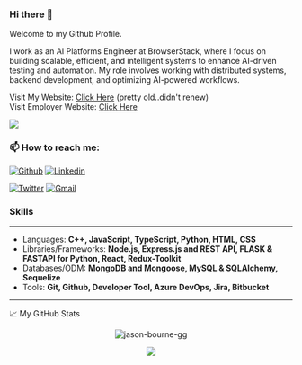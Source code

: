 ### Hi there 👋

Welcome to my Github Profile. 

I work as an AI Platforms Engineer at BrowserStack, where I focus on building scalable, efficient, and intelligent systems to enhance AI-driven testing and automation. My role involves working with distributed systems, backend development, and optimizing AI-powered workflows.

Visit My Website: [Click Here](https://portfolio-aniket.web.app/) (pretty old..didn't renew)                  
Visit Employer Website: [Click Here](https://www.sigmoid.com/company/)


![](https://visitor-badge.glitch.me/badge?page_id=jason-bourne-gg.jason-bourne-gg)

### 📫 How to reach me:
[![Github](https://img.shields.io/badge/-Github-000?style=flat&logo=Github&logoColor=white)](https://github.com/jason-bourne-gg)
[![Linkedin](https://img.shields.io/badge/-LinkedIn-blue?style=flat&logo=Linkedin&logoColor=white)](https://www.linkedin.com/in/aniket-charjan-310a90163)

[![Twitter](https://img.shields.io/badge/-Twitter-1ca0f1?style=flat-square&labelColor=1ca0f1&logo=twitter&logoColor=white&link=https://twitter.com/@AniketCharjan
)](https://twitter.com/@AniketCharjan)
[![Gmail](https://img.shields.io/badge/-Gmail-c14438?style=flat&logo=Gmail&logoColor=white)](mailto:car10@iitbbs.ac.in)
&nbsp;

### Skills ###
----------------------------------------------------------------------------------------------------------------------------
- Languages: **C++, JavaScript, TypeScript, Python, HTML, CSS**
- Libraries/Frameworks: **Node.js, Express.js and REST API, FLASK & FASTAPI for Python, React, Redux-Toolkit**
- Databases/ODM: **MongoDB and Mongoose, MySQL & SQLAlchemy, Sequelize** 
- Tools: **Git, Github, Developer Tool, Azure DevOps, Jira, Bitbucket**

----------------------------------------------------------------------------------------------------------------------------

📈 My GitHub Stats

<p align="center"> <img src="https://github-readme-stats.vercel.app/api?username=jason-bourne-gg&show_icons=true&theme=gotham" alt="jason-bourne-gg" />


<p align="center"> <img src= "https://github-readme-stats.vercel.app/api/top-langs/?username=jason-bourne-gg&layout=compact&theme=gotham" />

<!--
**aniket-sigmoid/aniket-sigmoid** is a ✨ special ✨ repository because its README.md (this file) appears on your GitHub profile.

Here are some ideas to get you started:

- 🔭 I’m currently working on ...
- 🌱 I’m currently learning ...
- 👯 I’m looking to collaborate on ...
- 🤔 I’m looking for help with ...
- 💬 Ask me about ...
- 📫 How to reach me: ...
- 😄 Pronouns: ...
- ⚡ Fun fact: ...
-->


